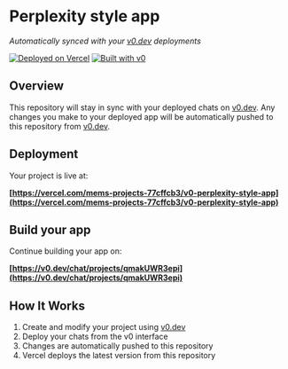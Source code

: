 # Perplexity style app

*Automatically synced with your [v0.dev](https://v0.dev) deployments*

[![Deployed on Vercel](https://img.shields.io/badge/Deployed%20on-Vercel-black?style=for-the-badge&logo=vercel)](https://vercel.com/mems-projects-77cffcb3/v0-perplexity-style-app)
[![Built with v0](https://img.shields.io/badge/Built%20with-v0.dev-black?style=for-the-badge)](https://v0.dev/chat/projects/qmakUWR3epi)

## Overview

This repository will stay in sync with your deployed chats on [v0.dev](https://v0.dev).
Any changes you make to your deployed app will be automatically pushed to this repository from [v0.dev](https://v0.dev).

## Deployment

Your project is live at:

**[https://vercel.com/mems-projects-77cffcb3/v0-perplexity-style-app](https://vercel.com/mems-projects-77cffcb3/v0-perplexity-style-app)**

## Build your app

Continue building your app on:

**[https://v0.dev/chat/projects/qmakUWR3epi](https://v0.dev/chat/projects/qmakUWR3epi)**

## How It Works

1. Create and modify your project using [v0.dev](https://v0.dev)
2. Deploy your chats from the v0 interface
3. Changes are automatically pushed to this repository
4. Vercel deploys the latest version from this repository